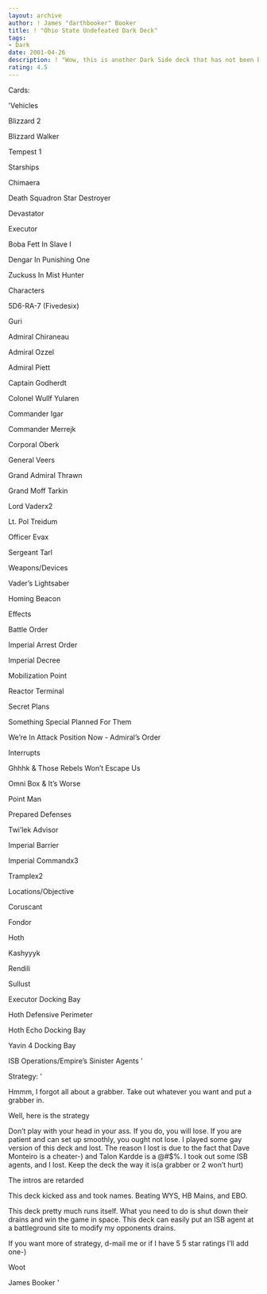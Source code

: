 ```yaml
---
layout: archive
author: ! James "darthbooker" Booker
title: ! "Ohio State Undefeated Dark Deck"
tags:
- Dark
date: 2001-04-26
description: ! "Wow, this is another Dark Side deck that has not been beaten yet. This deck was undefeated in 3 games. If I would have not in the @#$% end of time games, I could have attached 3rd place in front of the deck. The deck is undefeated, and it has played sever"
rating: 4.5
---
```

Cards: 

'Vehicles

Blizzard 2

Blizzard Walker

Tempest 1


Starships

Chimaera

Death Squadron Star Destroyer

Devastator

Executor

Boba Fett In Slave I

Dengar In Punishing One

Zuckuss In Mist Hunter


Characters

5D6-RA-7 (Fivedesix)

Guri

Admiral Chiraneau

Admiral Ozzel

Admiral Piett

Captain Godherdt

Colonel Wullf Yularen

Commander Igar

Commander Merrejk

Corporal Oberk

General Veers

Grand Admiral Thrawn

Grand Moff Tarkin

Lord Vaderx2

Lt. Pol Treidum

Officer Evax

Sergeant Tarl


Weapons/Devices

Vader’s Lightsaber

Homing Beacon


Effects

Battle Order

Imperial Arrest Order

Imperial Decree

Mobilization Point

Reactor Terminal

Secret Plans

Something Special Planned For Them

We’re In Attack Position Now - Admiral’s Order


Interrupts

Ghhhk & Those Rebels Won’t Escape Us

Omni Box & It’s Worse

Point Man

Prepared Defenses

Twi’lek Advisor

Imperial Barrier

Imperial Commandx3

Tramplex2


Locations/Objective

Coruscant

Fondor

Hoth

Kashyyyk

Rendili

Sullust

Executor Docking Bay

Hoth Defensive Perimeter

Hoth Echo Docking Bay

Yavin 4 Docking Bay

ISB Operations/Empire’s Sinister Agents '

Strategy: '

Hmmm, I forgot all about a grabber. Take out whatever you want and put a grabber in. 



Well, here is the strategy



Don’t play with your head in your ass. If you do, you will lose. If you are patient and can set up smoothly, you ought not lose. I played some gay version of this deck and lost. The reason I lost is due to the fact that Dave Monteiro is a cheater-) and Talon Kardde is a @#$%. I took out some ISB agents, and I lost. Keep the deck the way it is(a grabber or 2 won’t hurt) 




The intros are retarded

This deck kicked ass and took names. Beating WYS, HB Mains, and EBO.


This deck pretty much runs itself. What you need to do is shut down their drains and win the game in space. This deck can easily put an ISB agent at a battleground site to modify my opponents drains. 


If you want more of strategy, d-mail me or if I have 5 5 star ratings I’ll add one-)


Woot


James Booker   '